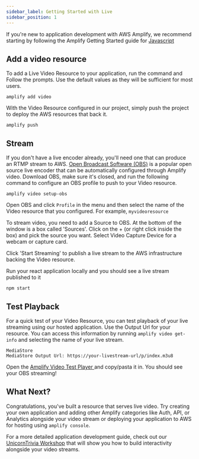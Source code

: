 ```yaml
---
sidebar_label: Getting Started with Live
sidebar_position: 1
---
```


If you're new to application development with AWS Amplify, we recommend starting by following the Amplify Getting Started guide for [Javascript](https://docs.amplify.aws/start/q/integration/js)

## Add a video resource

To add a Live Video Resource to your application, run the command and Follow the prompts. Use the default values as they will be sufficient for most users.

```
amplify add video
```


With the Video Resource configured in our project, simply push the project to deploy the AWS resources that back it.

```
amplify push
```

## Stream

If you don't have a live encoder already, you'll need one that can produce an RTMP stream to AWS. [Open Broadcast Software (OBS)](https://obsproject.com/) is a popular open source live encoder that can be automatically configured through Amplify video. Download OBS, make sure it's closed, and run the following command to configure an OBS profile to push to your Video resource.

```
amplify video setup-obs
```

Open OBS and click `Profile` in the menu and then select the name of the Video resource that you configured. For example, `myvideoresource`


To stream video, you need to add a Source to OBS. At the bottom of the window is a box called 'Sources'. Click on the + (or right click inside the box) and pick the source you want. Select Video Capture Device for a webcam or capture card.

Click 'Start Streaming' to publish a live stream to the AWS infrastructure backing the Video resource.

Run your react application locally and you should see a live stream published to it

```
npm start
```

## Test Playback

For a quick test of your Video Resource, you can test playback of your live streaming using our hosted application. Use the Output Url for your resource. You can access this information by running `amplify video get-info` and selecting the name of your live stream.

```
MediaStore
MediaStore Output Url: https://your-livestream-url/p/index.m3u8
```
Open the [Amplify Video Test Player ](https://www.amplify-video.com/player) and copy/pasta it in. You should see your OBS streaming!



## What Next?

Congratulations, you've built a resource that serves live video. Try creating your own application and adding other Amplify categories like Auth, API, or Analytics alongside your video stream or deploying your application to AWS for hosting using `amplify console`.

For a more detailed application development guide, check out our [UnicornTrivia Workshop](https://github.com/awslabs/aws-amplify-unicorntrivia-workshop) that will show you how to build interactivity alongside your video streams.

